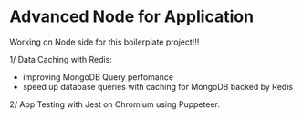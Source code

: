 # Advanced Node for Application

Working on Node side for this boilerplate project!!!

1/ Data Caching with Redis:

* improving MongoDB Query perfomance
* speed up database queries with caching for MongoDB backed by Redis

2/ App Testing with Jest on Chromium using Puppeteer.
